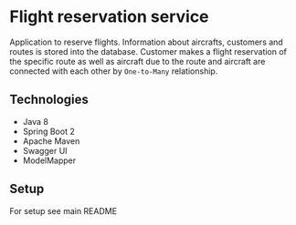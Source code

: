 # Flight reservation service

Application to reserve flights.
Information about aircrafts, customers and routes is stored into the database.
Customer makes a flight reservation of the specific route as well as aircraft due to the route and aircraft are connected with each other by `One-to-Many` relationship.

## Technologies
* Java 8
* Spring Boot 2
* Apache Maven
* Swagger UI
* ModelMapper

## Setup
For setup see main README